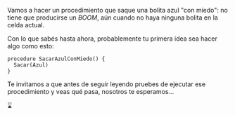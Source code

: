 Vamos a hacer un procedimiento que saque una bolita azul "con miedo": no tiene que producirse un _BOOM_, aún cuando no haya ninguna bolita en la celda actual.

Con lo que sabés hasta ahora, probablemente tu primera idea sea hacer algo como esto:

```puppet
procedure SacarAzulConMiedo() {
  Sacar(Azul)
}
```

Te invitamos a que antes de seguir leyendo pruebes de ejecutar ese procedimiento y veas qué pasa, nosotros te esperamos... 

:hourglass:
